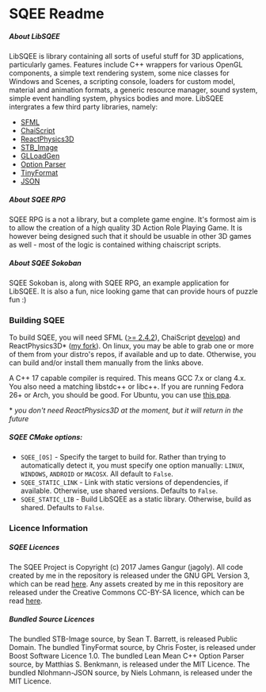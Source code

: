 # SQEE Readme

##### About LibSQEE
LibSQEE is library containing all sorts of useful stuff for 3D applications, particularly games. Features include C++ wrappers for various OpenGL components, a simple text rendering system, some nice classes for Windows and Scenes, a scripting console, loaders for custom model, material and animation formats, a generic resource manager, sound system, simple event handling system, physics bodies and more. LibSQEE intergrates a few third party libraries, namely:

 * [SFML](http://www.sfml-dev.org/)
 * [ChaiScript](http://chaiscript.com)
 * [ReactPhysics3D](http://reactphysics3d.com)
 * [STB_Image](https://github.com/nothings/stb)
 * [GLLoadGen](https://bitbucket.org/alfonse/glloadgen)
 * [Option Parser](http://optionparser.sourceforge.net/)
 * [TinyFormat](https://github.com/c42f/tinyformat)
 * [JSON](https://github.com/nlohmann/json)

##### About SQEE RPG
SQEE RPG is a not a library, but a complete game engine. It's formost aim is to allow the creation of a high quality 3D Action Role Playing Game. It is however being designed such that it should be usuable in other 3D games as well - most of the logic is contained withing chaiscript scripts.

##### About SQEE Sokoban
SQEE Sokoban is, along with SQEE RPG, an example application for LibSQEE. It is also a fun, nice looking game that can provide hours of puzzle fun :)

### Building SQEE

To build SQEE, you will need SFML ([>= 2.4.2](http://www.sfml-dev.org/download.php)), ChaiScript [develop](https://github.com/ChaiScript/ChaiScript/tree/develop/)) and ReactPhysics3D* ([my fork](https://github.com/jagoly/reactphysics3d/)). On linux, you may be able to grab one or more of them from your distro's repos, if available and up to date. Otherwise, you can build and/or install them manually from the links above.

A C++ 17 capable compiler is required. This means GCC 7.x or clang 4.x. You also need a matching libstdc++ or libc++. If you are running Fedora 26+ or Arch, you should be good. For Ubuntu, you can use [this ppa](https://launchpad.net/~jonathonf/+archive/ubuntu/gcc-7.1).

\* *you don't need ReactPhysics3D at the moment, but it will return in the future*



##### SQEE CMake options:
 * `SQEE_[OS]` - Specify the target to build for. Rather than trying to automatically detect it, you must specify one option manually: `LINUX`, `WINDOWS`, `ANDROID` or `MACOSX`. All default to `False`.
 * `SQEE_STATIC_LINK` - Link with static versions of dependencies, if available. Otherwise, use shared versions. Defaults to `False`.
 * `SQEE_STATIC_LIB` - Build LibSQEE as a static library. Otherwise, build as shared. Defaults to `False`.

### Licence Information

##### SQEE Licences
The SQEE Project is Copyright (c) 2017 James Gangur (jagoly). All code created by me in the repository is released under the GNU GPL Version 3, which can be read [here](http://www.gnu.org/licenses/gpl.html). Any assets created by me in this repository are released under the Creative Commons CC-BY-SA licence, which can be read [here](https://creativecommons.org/licenses/by-sa/2.0).

##### Bundled Source Licences
The bundled STB-Image source, by Sean T. Barrett, is released Public Domain. The bundled TinyFormat source, by Chris Foster, is released under Boost Software Licence 1.0. The bundled Lean Mean C++ Option Parser source, by Matthias S. Benkmann, is released under the MIT Licence. The bundled Nlohmann-JSON source, by Niels Lohmann, is released under the MIT Licence.
